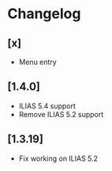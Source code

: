 # Changelog

## [x]
- Menu entry

## [1.4.0]
- ILIAS 5.4 support
- Remove ILIAS 5.2 support

## [1.3.19]
- Fix working on ILIAS 5.2
